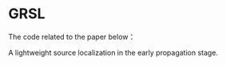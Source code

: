 # GRSL
The code related to the paper below：

A lightweight source localization in the early propagation stage.
